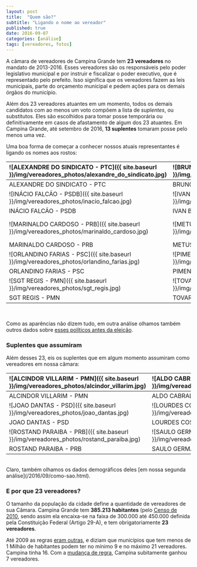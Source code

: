 ```yaml
---
layout: post
title:  "Quem são?"
subtitle: "Ligando o nome ao vereador"
published: true
date: 2016-09-07
categories: [análise]
tags: [vereadores, fotos]
---
```







A câmara de vereadores de Campina Grande tem **23 vereadores** no mandato de 2013-2016. Esses vereadores são os responsáveis pelo poder legislativo municipal e por instruir e fiscalizar o poder executivo, que é representado pelo prefeito. Isso significa que os vereadores fazem as leis municipais, parte do orçamento municipal e pedem ações para os demais órgãos do município. 

Além dos 23 vereadores atuantes em um momento, todos os demais candidatos com ao menos um voto compõem a lista de *suplentes*, ou substitutos. Eles são escolhidos para tomar posse temporária ou definitivamente em casos de afastamento de algum dos 23 atuantes. Em Campina Grande, até setembro de 2016, **13 suplentes** tomaram posse pelo menos uma vez.

Uma boa forma de começar a conhecer nossos atuais representantes é ligando os nomes aos rostos:
 


|![ALEXANDRE DO SINDICATO - PTC]({{ site.baseurl }}/img/vereadores_photos/alexandre_do_sindicato.jpg) |![BRUNO CUNHA LIMA - PSDB]({{ site.baseurl }}/img/vereadores_photos/bruno_cunha_lima.jpg) |![BUCHADA - PTN]({{ site.baseurl }}/img/vereadores_photos/buchada.jpg)                              |![DR. OLIMPIO - PMDB]({{ site.baseurl }}/img/vereadores_photos/dr_olimpio.jpg)                 |![GALEGO DO LEITE - PMN]({{ site.baseurl }}/img/vereadores_photos/galego_do_leite.jpg) |
|:----------------------------------------------------------------------------------------------------|:-----------------------------------------------------------------------------------------|:---------------------------------------------------------------------------------------------------|:----------------------------------------------------------------------------------------------|:--------------------------------------------------------------------------------------|
|ALEXANDRE DO SINDICATO - PTC                                                                         |BRUNO CUNHA LIMA - PSDB                                                                   |BUCHADA - PTN                                                                                       |DR. OLIMPIO - PMDB                                                                             |GALEGO DO LEITE - PMN                                                                  |
|![INÁCIO FALCÃO - PSDB]({{ site.baseurl }}/img/vereadores_photos/inacio_falcao.jpg)                  |![IVAN BATISTA - PMDB]({{ site.baseurl }}/img/vereadores_photos/ivan_batista.jpg)         |![JOIA GERMANO - PRP]({{ site.baseurl }}/img/vereadores_photos/joia_germano.jpg)                    |![LAFITE - PSC]({{ site.baseurl }}/img/vereadores_photos/lafite.jpg)                           |![LULA CABRAL - PRB]({{ site.baseurl }}/img/vereadores_photos/lula_cabral.jpg)         |
|INÁCIO FALCÃO - PSDB                                                                                 |IVAN BATISTA - PMDB                                                                       |JOIA GERMANO - PRP                                                                                  |LAFITE - PSC                                                                                   |LULA CABRAL - PRB                                                                      |
|![MARINALDO CARDOSO - PRB]({{ site.baseurl }}/img/vereadores_photos/marinaldo_cardoso.jpg)           |![METUSELA AGRA - PMDB]({{ site.baseurl }}/img/vereadores_photos/metusela_agra.jpg)       |![MURILO GALDINO - PSB]({{ site.baseurl }}/img/vereadores_photos/murilo_galdino.jpg)                |![NAPOLEÃO MARACAJÁ - PC do B]({{ site.baseurl }}/img/vereadores_photos/napoleao_maracaja.jpg) |![NELSON GOMES - PRP]({{ site.baseurl }}/img/vereadores_photos/nelson_gomes.jpg)       |
|MARINALDO CARDOSO - PRB                                                                              |METUSELA AGRA - PMDB                                                                      |MURILO GALDINO - PSB                                                                                |NAPOLEÃO MARACAJÁ - PC do B                                                                    |NELSON GOMES - PRP                                                                     |
|![ORLANDINO FARIAS - PSC]({{ site.baseurl }}/img/vereadores_photos/orlandino_farias.jpg)             |![PIMENTEL FILHO - PMDB]({{ site.baseurl }}/img/vereadores_photos/pimentel_filho.jpg)     |![PROF. MIGUEL RODRIGUES - PPS]({{ site.baseurl }}/img/vereadores_photos/prof_miguel_rodrigues.jpg) |![RODRIGO RAMOS - PMN]({{ site.baseurl }}/img/vereadores_photos/rodrigo_ramos.jpg)             |![SAULO NORONHA - DEM]({{ site.baseurl }}/img/vereadores_photos/saulo_noronha.jpg)     |
|ORLANDINO FARIAS - PSC                                                                               |PIMENTEL FILHO - PMDB                                                                     |PROF. MIGUEL RODRIGUES - PPS                                                                        |RODRIGO RAMOS - PMN                                                                            |SAULO NORONHA - DEM                                                                    |
|![SGT REGIS - PMN]({{ site.baseurl }}/img/vereadores_photos/sgt_regis.jpg)                           |![TOVAR - PSDB]({{ site.baseurl }}/img/vereadores_photos/tovar.jpg)                       |![VANINHO ARAGAO - DEM]({{ site.baseurl }}/img/vereadores_photos/vaninho_aragao.jpg)                |                                                                                               |                                                                                       |
|SGT REGIS - PMN                                                                                      |TOVAR - PSDB                                                                              |VANINHO ARAGAO - DEM                                                                                |                                                                                               |                                                                                       |

<br>

Como as aparências não dizem tudo, em outra análise olhamos também outros dados sobre [esses políticos antes da eleição](/2016/09/como-sao.html).

### Suplentes que assumiram

Além desses 23, eis os suplentes que em algum momento assumiram como vereadores em nossa câmara:


|![ALCINDOR VILLARIM - PMN]({{ site.baseurl }}/img/vereadores_photos/alcindor_villarim.jpg) |![ALDO CABRAL - PC do B]({{ site.baseurl }}/img/vereadores_photos/aldo_cabral.jpg) |![ANDERSON MAIA - PSB]({{ site.baseurl }}/img/vereadores_photos/anderson_maia.jpg)               |![ARAGÃO JUNIOR - PSD]({{ site.baseurl }}/img/vereadores_photos/aragao_junior.jpg)   |![IVONETE LUDGERIO - PSB]({{ site.baseurl }}/img/vereadores_photos/ivonete_ludgerio.jpg)  |
|:------------------------------------------------------------------------------------------|:----------------------------------------------------------------------------------|:------------------------------------------------------------------------------------------------|:------------------------------------------------------------------------------------|:-----------------------------------------------------------------------------------------|
|ALCINDOR VILLARIM - PMN                                                                    |ALDO CABRAL - PC do B                                                              |ANDERSON MAIA - PSB                                                                              |ARAGÃO JUNIOR - PSD                                                                  |IVONETE LUDGERIO - PSB                                                                    |
|![JOAO DANTAS - PSD]({{ site.baseurl }}/img/vereadores_photos/joao_dantas.jpg)             |![LOURDES COSTA - PMN]({{ site.baseurl }}/img/vereadores_photos/lourdes_costa.jpg) |![MIGUEL DA CONSTRUÇÃO - PRB]({{ site.baseurl }}/img/vereadores_photos/miguel_da_construcao.jpg) |![PASTOR JOSIMAR - PRB]({{ site.baseurl }}/img/vereadores_photos/pastor_josimar.jpg) |![RODOLFO RODRIGUES - PR]({{ site.baseurl }}/img/vereadores_photos/rodolfo_rodrigues.jpg) |
|JOAO DANTAS - PSD                                                                          |LOURDES COSTA - PMN                                                                |MIGUEL DA CONSTRUÇÃO - PRB                                                                       |PASTOR JOSIMAR - PRB                                                                 |RODOLFO RODRIGUES - PR                                                                    |
|![ROSTAND PARAIBA - PRB]({{ site.baseurl }}/img/vereadores_photos/rostand_paraiba.jpg)     |![SAULO GERMANO - PMN]({{ site.baseurl }}/img/vereadores_photos/saulo_germano.jpg) |![TIA MILA - PV]({{ site.baseurl }}/img/vereadores_photos/tia_mila.jpg)                          |                                                                                     |                                                                                          |
|ROSTAND PARAIBA - PRB                                                                      |SAULO GERMANO - PMN                                                                |TIA MILA - PV                                                                                    |                                                                                     |                                                                                          |

<br>
Claro, também olhamos os dados demográficos deles [em nossa segunda análise](/2016/09/como-sao.html).

### E por que 23 vereadores?

O tamanho da população da cidade define a quantidade de vereadores de sua Câmara. Campina Grande tem **385.213 habitantes** (pelo [Censo de 2010](http://www.ibge.gov.br/home/estatistica/populacao/censo2010/), sendo assim ela encaixa-se na faixa de 300.000 até 450.000 definida pela Constituição Federal (Artigo 29-A), e tem obrigatoriamente **23 vereadores**.

Até 2009 as regras [eram outras](http://www2.camara.leg.br/documentos-e-pesquisa/publicacoes/estnottec/areas-da-conle/tema6/2010_10930.pdf), e diziam que municípios que tem menos de 1 Milhão de habitantes podem ter no mínimo 9 e no máximo 21 vereadores. Campina tinha 16. Com a [mudança de regra](http://www.planalto.gov.br/ccivil_03/constituicao/emendas/emc/emc58.htm), Campina subitamente ganhou 7 vereadores.
